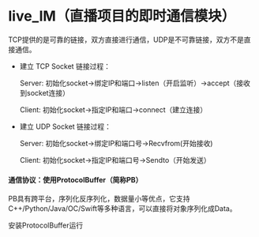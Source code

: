 # live_IM（直播项目的即时通信模块）
TCP提供的是可靠的链接，双方直接进行通信，UDP是不可靠链接，双方不是直接通信。

* 建立 TCP Socket 链接过程：

    Server: 初始化socket->绑定IP和端口->listen（开启监听）->accept（接收到socket连接）

    Client: 初始化socket->指定IP和端口->connect（建立连接）

* 建立 UDP Socket 链接过程：

    Server: 初始化socket->绑定IP和端口号->Recvfrom(开始接收)

    Client: 初始化socket->指定IP和端口号->Sendto（开始发送）

#### 通信协议：使用ProtocolBuffer（简称PB）

PB具有跨平台，序列化反序列化，数据量小等优点，它支持C++/Python/Java/OC/Swift等多种语言，可以直接将对象序列化成Data。

安装ProtocolBuffer运行
